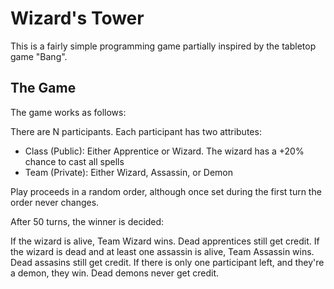 # Wizard's Tower
This is a fairly simple programming game partially inspired by the tabletop game "Bang".

## The Game
The game works as follows:

There are N participants. Each participant has two attributes:

* Class (Public): Either Apprentice or Wizard. The wizard has a +20% chance to cast all spells
* Team (Private): Either Wizard, Assassin, or Demon

Play proceeds in a random order, although once set during the first turn the order never changes.

After 50 turns, the winner is decided:

If the wizard is alive, Team Wizard wins. Dead apprentices still get credit.
If the wizard is dead and at least one assassin is alive, Team Assassin wins. Dead assasins still get credit.
If there is only one participant left, and they're a demon, they win. Dead demons never get credit.